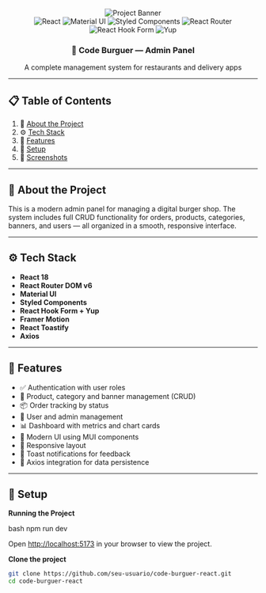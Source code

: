<div align="center">
  <br />
  <img src="public/readme/hero.png" alt="Project Banner" />
  <br />
  <div>
    <img alt="React" src="https://img.shields.io/badge/React-4c84f3?style=for-the-badge&logo=react&logoColor=white" />
    <img alt="Material UI" src="https://img.shields.io/badge/Material--UI-007FFF?style=for-the-badge&logo=mui&logoColor=white" />
    <img alt="Styled Components" src="https://img.shields.io/badge/styled--components-db7093?style=for-the-badge&logo=styled-components&logoColor=white" />
    <img alt="React Router" src="https://img.shields.io/badge/React_Router-CA4245?style=for-the-badge&logo=react-router&logoColor=white" />
    <img alt="React Hook Form" src="https://img.shields.io/badge/React_Hook_Form-ec5990?style=for-the-badge&logo=reacthookform&logoColor=white" />
    <img alt="Yup" src="https://img.shields.io/badge/Yup-5C2D91?style=for-the-badge&logoColor=white" />
  </div>
  <h3 align="center">🍔 Code Burguer — Admin Panel</h3>

  <div align="center">
    A complete management system for restaurants and delivery apps
  </div>
</div>

---

## 📋 Table of Contents

1. 🤖 [About the Project](#about)
2. ⚙️ [Tech Stack](#tech-stack)
3. 🚀 [Features](#features)
4. 🧪 [Setup](#setup)
5. 📸 [Screenshots](#screenshots)

---

## 🤖 <a name="about"></a>About the Project

This is a modern admin panel for managing a digital burger shop. The system includes full CRUD functionality for orders, products, categories, banners, and users — all organized in a smooth, responsive interface.

---

## ⚙️ <a name="tech-stack"></a>Tech Stack

- **React 18**
- **React Router DOM v6**
- **Material UI**
- **Styled Components**
- **React Hook Form + Yup**
- **Framer Motion**
- **React Toastify**
- **Axios**

---

## 🔋 <a name="features"></a>Features

- ✅ Authentication with user roles
- 🍔 Product, category and banner management (CRUD)
- 📦 Order tracking by status
- 👥 User and admin management
- 📊 Dashboard with metrics and chart cards
- 🎨 Modern UI using MUI components
- 📱 Responsive layout
- 🔔 Toast notifications for feedback
- 💾 Axios integration for data persistence

---

## 🤸 <a name="setup"></a>Setup

**Running the Project**

bash
npm run dev

Open [http://localhost:5173](http://localhost:5173/) in your browser to view the project.

**Clone the project**

```bash
git clone https://github.com/seu-usuario/code-burguer-react.git
cd code-burguer-react
```
